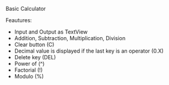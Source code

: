 Basic Calculator

Feautures:
- Input and Output as TextView
- Addition, Subtraction, Multiplication, Division
- Clear button (C)
- Decimal value is displayed if the last key is an operator (0.X)
- Delete key (DEL)
- Power of (^)
- Factorial (!)
- Modulo (%)
